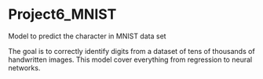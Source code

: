 # Project6_MNIST
Model to predict the character in MNIST data set 

The goal is to correctly identify digits from a dataset of tens of thousands of handwritten images.
This model cover everything from regression to neural networks.
